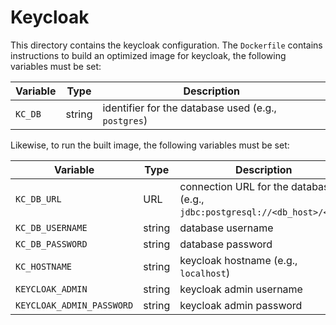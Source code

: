 # Keycloak

This directory contains the keycloak configuration. The `Dockerfile` contains instructions to build an optimized image for keycloak, the following variables must be set:

| Variable | Type | Description |
| --- | --- | --- |
| `KC_DB` | string | identifier for the database used (e.g., `postgres`) |

Likewise, to run the built image, the following variables must be set:

| Variable | Type | Description |
| --- | --- | --- |
| `KC_DB_URL` | URL | connection URL for the database (e.g., `jdbc:postgresql://<db_host>/<db>`)
| `KC_DB_USERNAME` | string | database username
| `KC_DB_PASSWORD` | string | database password
| `KC_HOSTNAME` | string | keycloak hostname (e.g., `localhost`)
| `KEYCLOAK_ADMIN` | string | keycloak admin username |
| `KEYCLOAK_ADMIN_PASSWORD` | string | keycloak admin password |